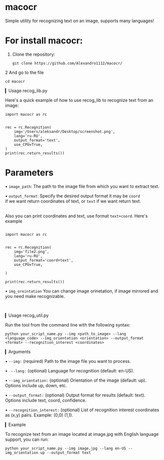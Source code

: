 # macocr
Simple utility for recognizing text on an image, supports many languages!

# For install macocr: 
1. Clone the repository:
   
   ```
   git clone https://github.com/Alexandro1112/macocr/
   ```
2 And go to the file
   ```
cd macocr
   ```
    
▎Usage recog_lib.py

Here's a quick example of how to use recog_lib to recognize text from an image:

```
import macocr as rc


rec = rc.Recognition(
    img='/Users/aleksandr/Desktop/screenshot.png',
    lang='ru-RU',
    output_format='text',
    use_CPU=True,
)
print(rec.return_results())
```

<h1>Parameters</h1>

• ``image_path``: The path to the image file from which you want to extract text.

• ``output_format``: Specify the desired output format it may be ``coord`` <br> if we want return coordinates of text, or ``text`` if we want return text.



<br>Also you can print coordinates and text, use format ``text+coord``. Here's example

```

import macocr as rc


rec = rc.Recognition(
    img='file2.png',
    lang='ru-RU',
    output_format='coord+text',
    use_CPU=True,

)

print(rec.return_results())

```
• ```img_oreintation``` You can change image orinetation, if image mirrored and you need make recognizable. 


<br> 


▎Usage recog_util.py

Run the tool from the command line with the following syntax:

```
python your_script_name.py --img <path_to_image> --lang <language_code> --img_orientation <orientation> --output_format <format> --recognition_interest <coordinates>
```


▎Arguments

•  ```--img:``` (required) Path to the image file you want to process.<br>


• ``` --lang:``` (optional) Language for recognition (default: en-US).<br>


•  ```--img_orientation:``` (optional) Orientation of the image (default: up). Options include up, down, etc.<br>


•  ```--output_format:``` (optional) Output format for results (default: text). Options include text, coord, confidence.<br>


•  ```--recognition_interest:``` (optional) List of recognition interest coordinates as (x,y) pairs. Example: (0,0) (1,1).<br>

▎Example

To recognize text from an image located at image.jpg with English language support, you can run:

```
python your_script_name.py --img image.jpg --lang en-US --img_orientation up --output_format text 
```

